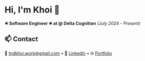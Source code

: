 # Hi, I'm Khoi 👋

**✷ Software Engineer ✷ at @ Delta Cognition** *(July 2024 - Present)*  

## 📫 Contact

📧 [tndkhoi.work@gmail.com](mailto:tndkhoi.work@gmail.com) • 💼 [LinkedIn](https://linkedin.com/in/koitran14) • 🌐 [Portfolio](https://koitran14.vercel.app)
